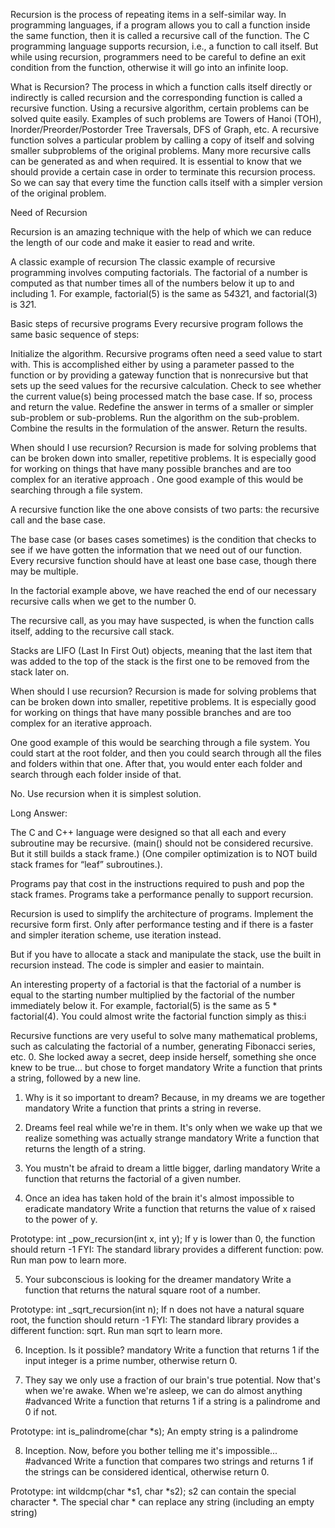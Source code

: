 Recursion is the process of repeating items in a self-similar way. In programming languages, if a program allows you to call a function inside the same function, then it is called a recursive call of the function.
The C programming language supports recursion, i.e., a function to call itself. But while using recursion, programmers need to be careful to define an exit condition from the function, otherwise it will go into an infinite loop.

What is Recursion? 
The process in which a function calls itself directly or indirectly is called recursion and the corresponding function is called a recursive function. Using a recursive algorithm, certain problems can be solved quite easily. Examples of such problems are Towers of Hanoi (TOH), Inorder/Preorder/Postorder Tree Traversals, DFS of Graph, etc. A recursive function solves a particular problem by calling a copy of itself and solving smaller subproblems of the original problems. Many more recursive calls can be generated as and when required. It is essential to know that we should provide a certain case in order to terminate this recursion process. So we can say that every time the function calls itself with a simpler version of the original problem.

Need of Recursion

Recursion is an amazing technique with the help of which we can reduce the length of our code and make it easier to read and write.

A classic example of recursion
The classic example of recursive programming involves computing factorials. The factorial of a number is computed as that number times all of the numbers below it up to and including 1. For example, factorial(5) is the same as 5*4*3*2*1, and factorial(3) is 3*2*1.

Basic steps of recursive programs
Every recursive program follows the same basic sequence of steps:

Initialize the algorithm. Recursive programs often need a seed value to start with. This is accomplished either by using a parameter passed to the function or by providing a gateway function that is nonrecursive but that sets up the seed values for the recursive calculation.
Check to see whether the current value(s) being processed match the base case. If so, process and return the value.
Redefine the answer in terms of a smaller or simpler sub-problem or sub-problems.
Run the algorithm on the sub-problem.
Combine the results in the formulation of the answer.
Return the results.

When should I use recursion? Recursion is made for solving problems that can be broken down into smaller, repetitive problems. It is especially good for working on things that have many possible branches and are too complex for an iterative approach . One good example of this would be searching through a file system.

A recursive function like the one above consists of two parts: the recursive call and the base case.

The base case (or bases cases sometimes) is the condition that checks to see if we have gotten the information that we need out of our function. Every recursive function should have at least one base case, though there may be multiple.

In the factorial example above, we have reached the end of our necessary recursive calls when we get to the number 0.

The recursive call, as you may have suspected, is when the function calls itself, adding to the recursive call stack.

Stacks are LIFO (Last In First Out) objects, meaning that the last item that was added to the top of the stack is the first one to be removed from the stack later on.

When should I use recursion?
Recursion is made for solving problems that can be broken down into smaller, repetitive problems. It is especially good for working on things that have many possible branches and are too complex for an iterative approach.

One good example of this would be searching through a file system. You could start at the root folder, and then you could search through all the files and folders within that one. After that, you would enter each folder and search through each folder inside of that.

 No. Use recursion when it is simplest solution.

Long Answer:

The C and C++ language were designed so that all each and every subroutine may be recursive. (main() should not be considered recursive. But it still builds a stack frame.) (One compiler optimization is to NOT build stack frames for “leaf” subroutines.).

Programs pay that cost in the instructions required to push and pop the stack frames. Programs take a performance penally to support recursion.

Recursion is used to simplify the architecture of programs. Implement the recursive form first. Only after performance testing and if there is a faster and simpler iteration scheme, use iteration instead.

But if you have to allocate a stack and manipulate the stack, use the built in recursion instead. The code is simpler and easier to maintain.

An interesting property of a factorial is that the factorial of a number is equal to the starting number multiplied by the factorial of the number immediately below it. For example, factorial(5) is the same as 5 * factorial(4). You could almost write the factorial function simply as this:i

Recursive functions are very useful to solve many mathematical problems, such as calculating the factorial of a number, generating Fibonacci series, etc.
0. She locked away a secret, deep inside herself, something she once knew to be true... but chose to forget
mandatory
Write a function that prints a string, followed by a new line.

1. Why is it so important to dream? Because, in my dreams we are together
mandatory
Write a function that prints a string in reverse.

2. Dreams feel real while we're in them. It's only when we wake up that we realize something was actually strange
mandatory
Write a function that returns the length of a string.

3. You mustn't be afraid to dream a little bigger, darling
mandatory
Write a function that returns the factorial of a given number.

4. Once an idea has taken hold of the brain it's almost impossible to eradicate
mandatory
Write a function that returns the value of x raised to the power of y.

Prototype: int _pow_recursion(int x, int y);
If y is lower than 0, the function should return -1
FYI: The standard library provides a different function: pow. Run man pow to learn more.

5. Your subconscious is looking for the dreamer
mandatory
Write a function that returns the natural square root of a number.

Prototype: int _sqrt_recursion(int n);
If n does not have a natural square root, the function should return -1
FYI: The standard library provides a different function: sqrt. Run man sqrt to learn more.

6. Inception. Is it possible?
mandatory
Write a function that returns 1 if the input integer is a prime number, otherwise return 0.

7. They say we only use a fraction of our brain's true potential. Now that's when we're awake. When we're asleep, we can do almost anything
#advanced
Write a function that returns 1 if a string is a palindrome and 0 if not.

Prototype: int is_palindrome(char *s);
An empty string is a palindrome

8. Inception. Now, before you bother telling me it's impossible...
#advanced
Write a function that compares two strings and returns 1 if the strings can be considered identical, otherwise return 0.

Prototype: int wildcmp(char *s1, char *s2);
s2 can contain the special character *.
The special char * can replace any string (including an empty string)
